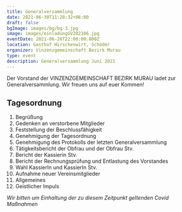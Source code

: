 ```yaml
---
title: Generalversammlung
date: 2021-06-30T11:28:32+06:00
draft: false
bgImage: images/bg/bg-3.jpg
image: images/einladungGV202106.jpg
eventDate: 2021-06-26T22:00:00.000Z
location: Gasthof Hirschenwirt, Schöder
organizer: Vinzenzgemeinschaft Bezirk Murau
type: event
description: Generalversammlung Juni 2021
---
```


Der Vorstand der VINZENZGEMEINSCHAFT BEZIRK MURAU ladet zur Generalversammlung.
Wir freuen uns auf euer Kommen!

## Tagesordnung
1. Begrüßung
2. Gedenken an verstorbene Mitglieder
3. Feststellung der Beschlussfähigkeit
4. Genehmigung der Tagesordnung
5. Genehmigung des Protokolls der letzten Generalversammlung
6. Tätigkeitsbericht der Obfrau und der Obfrau Stv.
7. Bericht der Kassierin Stv.
8. Bericht der Rechnungsprüfung und Entlastung des Vorstandes
9. Wahl KassierIn und KassierIn Stv.
10. Aufnahme neuer Vereinsmitglieder
11. Allgemeines
12. Geistlicher Impuls


*Wir bitten um Einhaltung der zu diesem Zeitpunkt geltenden Covid Maßnahmen*